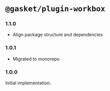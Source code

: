 # `@gasket/plugin-workbox`

### 1.1.0

- Align package structure and dependencies

### 1.0.1

- Migrated to monorepo

### 1.0.0

 Initial implementation.

